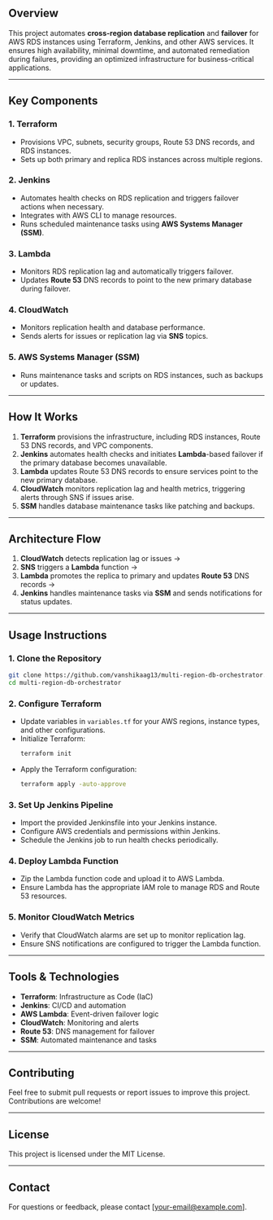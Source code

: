 ## **Overview**  
This project automates **cross-region database replication** and **failover** for AWS RDS instances using Terraform, Jenkins, and other AWS services. It ensures high availability, minimal downtime, and automated remediation during failures, providing an optimized infrastructure for business-critical applications.

---

## **Key Components**  

### 1. **Terraform**  
- Provisions VPC, subnets, security groups, Route 53 DNS records, and RDS instances.
- Sets up both primary and replica RDS instances across multiple regions.

### 2. **Jenkins**  
- Automates health checks on RDS replication and triggers failover actions when necessary.
- Integrates with AWS CLI to manage resources.
- Runs scheduled maintenance tasks using **AWS Systems Manager (SSM)**.

### 3. **Lambda**  
- Monitors RDS replication lag and automatically triggers failover.
- Updates **Route 53** DNS records to point to the new primary database during failover.

### 4. **CloudWatch**  
- Monitors replication health and database performance.
- Sends alerts for issues or replication lag via **SNS** topics.

### 5. **AWS Systems Manager (SSM)**  
- Runs maintenance tasks and scripts on RDS instances, such as backups or updates.

---

## **How It Works**  

1. **Terraform** provisions the infrastructure, including RDS instances, Route 53 DNS records, and VPC components.  
2. **Jenkins** automates health checks and initiates **Lambda**-based failover if the primary database becomes unavailable.  
3. **Lambda** updates Route 53 DNS records to ensure services point to the new primary database.  
4. **CloudWatch** monitors replication lag and health metrics, triggering alerts through SNS if issues arise.  
5. **SSM** handles database maintenance tasks like patching and backups.

---

## **Architecture Flow**  
1. **CloudWatch** detects replication lag or issues →  
2. **SNS** triggers a **Lambda** function →  
3. **Lambda** promotes the replica to primary and updates **Route 53** DNS records →  
4. **Jenkins** handles maintenance tasks via **SSM** and sends notifications for status updates.

---

## **Usage Instructions**  

### **1. Clone the Repository**
```bash
git clone https://github.com/vanshikaag13/multi-region-db-orchestrator.git
cd multi-region-db-orchestrator
```

### **2. Configure Terraform**
- Update variables in `variables.tf` for your AWS regions, instance types, and other configurations.
- Initialize Terraform:
  ```bash
  terraform init
  ```
- Apply the Terraform configuration:
  ```bash
  terraform apply -auto-approve
  ```

### **3. Set Up Jenkins Pipeline**
- Import the provided Jenkinsfile into your Jenkins instance.
- Configure AWS credentials and permissions within Jenkins.
- Schedule the Jenkins job to run health checks periodically.

### **4. Deploy Lambda Function**
- Zip the Lambda function code and upload it to AWS Lambda.
- Ensure Lambda has the appropriate IAM role to manage RDS and Route 53 resources.

### **5. Monitor CloudWatch Metrics**
- Verify that CloudWatch alarms are set up to monitor replication lag.
- Ensure SNS notifications are configured to trigger the Lambda function.

---

## **Tools & Technologies**  
- **Terraform**: Infrastructure as Code (IaC)  
- **Jenkins**: CI/CD and automation  
- **AWS Lambda**: Event-driven failover logic  
- **CloudWatch**: Monitoring and alerts  
- **Route 53**: DNS management for failover  
- **SSM**: Automated maintenance and tasks  

---

## **Contributing**  
Feel free to submit pull requests or report issues to improve this project. Contributions are welcome!

---

## **License**  
This project is licensed under the MIT License.

---

## **Contact**  
For questions or feedback, please contact [your-email@example.com].